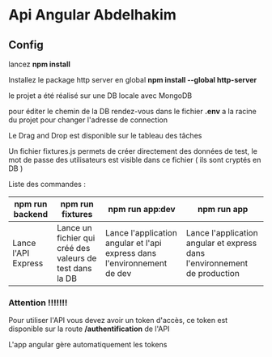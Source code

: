 # Api Angular Abdelhakim

## Config


lancez **npm install**

Installez le package http server en global **npm install --global http-server**

le projet a été réalisé sur une DB locale avec MongoDB

pour éditer le chemin de la DB rendez-vous dans le fichier **.env** a la racine du projet pour changer l'adresse de connection

Le Drag and Drop est disponible sur le tableau des tâches

Un fichier fixtures.js permets de créer directement des données de test, le mot de passe des utilisateurs est visible dans ce fichier ( ils sont cryptés en DB ) 

Liste des commandes : 

 **npm run backend** |  **npm run fixtures** | **npm run app:dev** | **npm run app**
 ------------ | ------------- | ------------- | ------------- |
 Lance l'API Express | Lance un fichier qui créé des valeurs de test dans la DB | Lance l'application angular et l'api express dans l'environnement de dev | Lance l'application angular et express dans l'environnement de production

 ### Attention !!!!!!!

 Pour utiliser l'API vous devez avoir un token d'accès, ce token est disponible sur la route **/authentification** de l'API

 L'app angular gère automatiquement les tokens 
